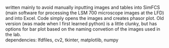 written mainly to avoid manually inputting images and tables into SimFCS (main software for processing the LSM 700 microscope images at the LFD) and into Excel. Code simply opens the images and creates phasor plot. Old version (was made when I first learned python) is a little clunky, but has options for bar plot based on the naming convetion of the images used in the lab.\
dependencies: lfdfiles, cv2, tkinter, matplotlib, numpy
